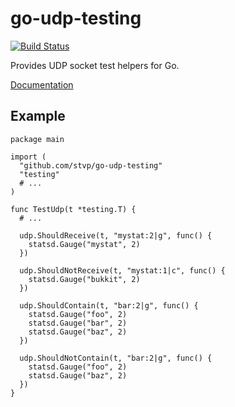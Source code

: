 go-udp-testing
==============

[![Build Status](https://travis-ci.org/stvp/go-udp-testing.png?branch=master)](https://travis-ci.org/stvp/go-udp-testing)

Provides UDP socket test helpers for Go.

[Documentation](http://godoc.org/github.com/stvp/go-udp-testing)

Example
-------

    package main

    import (
      "github.com/stvp/go-udp-testing"
      "testing"
      # ...
    )

    func TestUdp(t *testing.T) {
      # ...

      udp.ShouldReceive(t, "mystat:2|g", func() {
        statsd.Gauge("mystat", 2)
      })

      udp.ShouldNotReceive(t, "mystat:1|c", func() {
        statsd.Gauge("bukkit", 2)
      })

      udp.ShouldContain(t, "bar:2|g", func() {
        statsd.Gauge("foo", 2)
        statsd.Gauge("bar", 2)
        statsd.Gauge("baz", 2)
      })

      udp.ShouldNotContain(t, "bar:2|g", func() {
        statsd.Gauge("foo", 2)
        statsd.Gauge("baz", 2)
      })
    }

